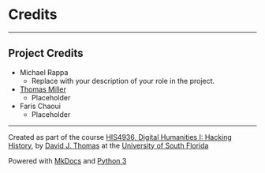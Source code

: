 # Credits

---

## Project Credits

* Michael Rappa
    * Replace with your description of your role in the project. 
* [Thomas Miller](mailto:tmiller26@mail.usf.edu)
    * Placeholder
* Faris Chaoui
    * Placeholder

---

Created as part of the course [HIS4936, Digital Humanities I: Hacking History](https://theportus.github.io/hacking-historical-texts), by [David J. Thomas](https://github.com/thePortus) at the [University of South Florida](https://www.usf.edu)

Powered with [MkDocs](https://mkdocs.org) and [Python 3](https://python.org)
